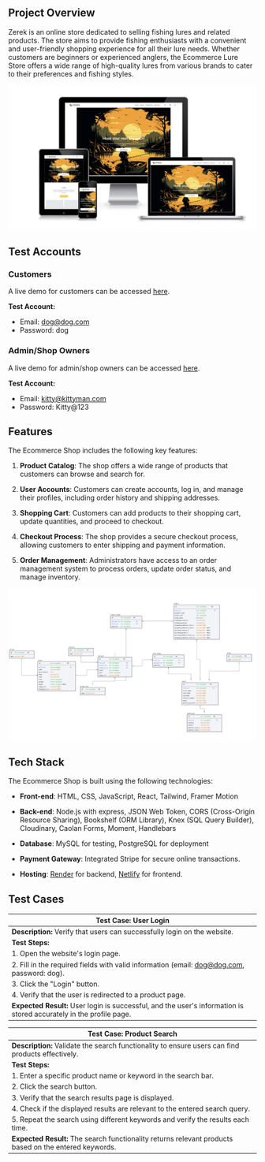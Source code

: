 ## Project Overview

Zerek is an online store dedicated to selling fishing lures and related products. The store aims to provide fishing enthusiasts with a convenient and user-friendly shopping experience for all their lure needs. Whether customers are beginners or experienced anglers, the Ecommerce Lure Store offers a wide range of high-quality lures from various brands to cater to their preferences and fishing styles.

![Zerek's Home Page](mockup.png)

## Test Accounts

### Customers

A live demo for customers can be accessed [here](https://www.example.com/customer-demo).

**Test Account:**

- Email: dog@dog.com
- Password: dog

### Admin/Shop Owners

A live demo for admin/shop owners can be accessed [here](https://www.example.com/admin-demo).

**Test Account:**

- Email: kitty@kittyman.com
- Password: Kitty@123

## Features

The Ecommerce Shop includes the following key features:

1. **Product Catalog**: The shop offers a wide range of products that customers can browse and search for.

2. **User Accounts**: Customers can create accounts, log in, and manage their profiles, including order history and shipping addresses.

3. **Shopping Cart**: Customers can add products to their shopping cart, update quantities, and proceed to checkout.

4. **Checkout Process**: The shop provides a secure checkout process, allowing customers to enter shipping and payment information.

5. **Order Management**: Administrators have access to an order management system to process orders, update order status, and manage inventory.

![SQL Database](sqldb.png)

## Tech Stack

The Ecommerce Shop is built using the following technologies:

- **Front-end**: HTML, CSS, JavaScript, React, Tailwind, Framer Motion

- **Back-end**: Node.js with express, JSON Web Token, CORS (Cross-Origin Resource Sharing), Bookshelf (ORM Library), Knex (SQL Query Builder), Cloudinary, Caolan Forms, Moment, Handlebars

- **Database**: MySQL for testing, PostgreSQL for deployment

- **Payment Gateway**: Integrated Stripe for secure online transactions.

- **Hosting**: [Render](www.render.com) for backend, [Netlify](www.netlify.com) for frontend.

## Test Cases

| Test Case: User Login                                                                                               |
| ------------------------------------------------------------------------------------------------------------------- |
| **Description:** Verify that users can successfully login on the website.                                           |
| **Test Steps:**                                                                                                     |
| 1. Open the website's login page.                                                                                   |
| 2. Fill in the required fields with valid information (email: dog@dog.com, password: dog).                          |
| 3. Click the "Login" button.                                                                                        |
| 4. Verify that the user is redirected to a product page.                                                            |
| **Expected Result:** User login is successful, and the user's information is stored accurately in the profile page. |

| Test Case: Product Search                                                                              |
| ------------------------------------------------------------------------------------------------------ |
| **Description:** Validate the search functionality to ensure users can find products effectively.      |
| **Test Steps:**                                                                                        |
| 1. Enter a specific product name or keyword in the search bar.                                         |
| 2. Click the search button.                                                                            |
| 3. Verify that the search results page is displayed.                                                   |
| 4. Check if the displayed results are relevant to the entered search query.                            |
| 5. Repeat the search using different keywords and verify the results each time.                        |
| **Expected Result:** The search functionality returns relevant products based on the entered keywords. |
